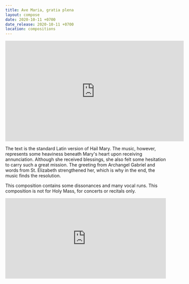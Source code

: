 ```yaml
---
title: Ave Maria, gratia plena
layout: compose
date: 2020-10-11 +0700
date_release: 2020-10-11 +0700
location: compositions
---
```


<iframe width="560" height="315" src="https://www.youtube.com/embed/EsVbj3AEZJQ" frameborder="0" allow="accelerometer; autoplay; clipboard-write; encrypted-media; gyroscope; picture-in-picture" allowfullscreen></iframe>

The text is the standard Latin version of Hail Mary. The music, however, represents some heaviness beneath Mary's heart upon receiving annunciation. Although she received blessings, she also felt some hesitation to carry such a great mission. The greeting from Archangel Gabriel and words from St. Elizabeth strengthened her, which is why in the end, the music finds the resolution.

This composition contains some dissonances and many vocal runs. This composition is not for Holy Mass, for concerts or recitals only.

<iframe src="https://audiomack.com/embed/song/cgdl/ave-maria-gratia-plena?background=1" scrolling="no" width="100%" height="252" scrollbars="no" frameborder="0"></iframe>